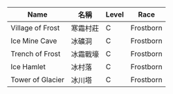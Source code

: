 | Name                         | 名稱             | Level | Race      |
|------------------------------|------------------|-------|-----------|
| Village of Frost             | 寒霜村莊         | C     | Frostborn |
| Ice Mine Cave                | 冰礦洞           | C     | Frostborn |
| Trench of Frost              | 冰霜戰壕         | C     | Frostborn |
| Ice Hamlet                   | 冰村落           | C     | Frostborn |
| Tower of Glacier             | 冰川塔           | C     | Frostborn |
